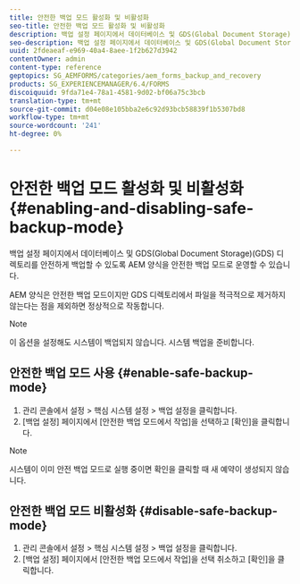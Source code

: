 ```yaml
---
title: 안전한 백업 모드 활성화 및 비활성화
seo-title: 안전한 백업 모드 활성화 및 비활성화
description: 백업 설정 페이지에서 데이터베이스 및 GDS(Global Document Storage)(GDS) 디렉토리를 안전하게 백업할 수 있도록 AEM 양식을 안전한 백업 모드로 운영할 수 있습니다. 안전한 백업 모드를 활성화 및 비활성화하는 방법을 알아봅니다.
seo-description: 백업 설정 페이지에서 데이터베이스 및 GDS(Global Document Storage)(GDS) 디렉토리를 안전하게 백업할 수 있도록 AEM 양식을 안전한 백업 모드로 운영할 수 있습니다. 안전한 백업 모드를 활성화 및 비활성화하는 방법을 알아봅니다.
uuid: 2fdeaeaf-e969-40a4-8aee-1f2b627d3942
contentOwner: admin
content-type: reference
geptopics: SG_AEMFORMS/categories/aem_forms_backup_and_recovery
products: SG_EXPERIENCEMANAGER/6.4/FORMS
discoiquuid: 9fda71e4-78a1-4581-9d02-bf06a75c3bcb
translation-type: tm+mt
source-git-commit: d04e08e105bba2e6c92d93bcb58839f1b5307bd8
workflow-type: tm+mt
source-wordcount: '241'
ht-degree: 0%

---
```



# 안전한 백업 모드 활성화 및 비활성화 {#enabling-and-disabling-safe-backup-mode}

백업 설정 페이지에서 데이터베이스 및 GDS(Global Document Storage)(GDS) 디렉토리를 안전하게 백업할 수 있도록 AEM 양식을 안전한 백업 모드로 운영할 수 있습니다.

AEM 양식은 안전한 백업 모드이지만 GDS 디렉토리에서 파일을 적극적으로 제거하지 않는다는 점을 제외하면 정상적으로 작동합니다.

>[!NOTE]
>
>이 옵션을 설정해도 시스템이 백업되지 않습니다. 시스템 백업을 준비합니다.

## 안전한 백업 모드 사용 {#enable-safe-backup-mode}

1. 관리 콘솔에서 설정 > 핵심 시스템 설정 > 백업 설정을 클릭합니다.
1. [백업 설정] 페이지에서 [안전한 백업 모드에서 작업]을 선택하고 [확인]을 클릭합니다.

>[!NOTE]
>
>시스템이 이미 안전 백업 모드로 실행 중이면 확인을 클릭할 때 새 예약이 생성되지 않습니다.

## 안전한 백업 모드 비활성화 {#disable-safe-backup-mode}

1. 관리 콘솔에서 설정 > 핵심 시스템 설정 > 백업 설정을 클릭합니다.
1. [백업 설정] 페이지에서 [안전한 백업 모드에서 작업]을 선택 취소하고 [확인]을 클릭합니다.


